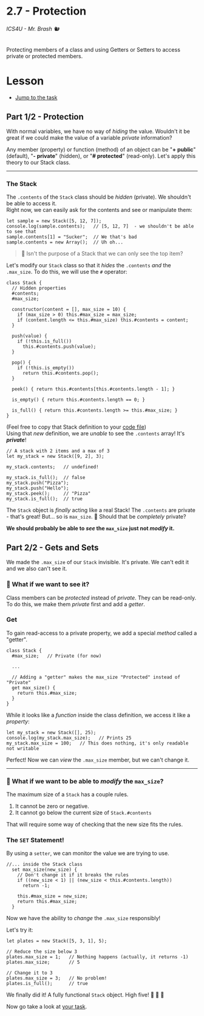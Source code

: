# 2.7 - Protection

###### ICS4U - Mr. Brash 🐿

Protecting members of a class and using Getters or Setters to access private or protected members.


# Lesson
  - [Jump to the task](TASK.md)

## Part 1/2 - Protection

With normal variables, we have no way of _hiding_ the value. Wouldn't it be great if we could make the value of a variable _private_ information?

Any member (property) or function (method) of an object can be "**+ public**" (default), "**- private**" (hidden), or "**# protected**" (read-only). Let's apply this theory to our Stack class. 

---

### The Stack

The `.contents` of the `Stack` class should be _hidden_ (private). We shouldn't be able to access it.<br>
Right now, we can easily ask for the contents and see or manipulate them:
```JS
let sample = new Stack([5, 12, 7]);
console.log(sample.contents);   // [5, 12, 7]  - we shouldn't be able to see that
sample.contents[1] = "Sucker";  // We that's bad
sample.contents = new Array();  // Uh oh...
```

> 🤔 Isn't the purpose of a Stack that we can only see the top item? 

Let's modify our `Stack` class so that it _hides_ the `.contents` _and_ the `.max_size`. To do this, we will use the `#` operator:

```JS
class Stack {
  // Hidden properties
  #contents;
  #max_size;

  constructor(content = [], max_size = 10) {
    if (max_size > 0) this.#max_size = max_size;
    if (content.length <= this.#max_size) this.#contents = content;
  }

  push(value) {
    if (!this.is_full())
      this.#contents.push(value);
  }

  pop() {
    if (!this.is_empty())
      return this.#contents.pop();
  }

  peek() { return this.#contents[this.#contents.length - 1]; }

  is_empty() { return this.#contents.length == 0; }

  is_full() { return this.#contents.length >= this.#max_size; }
}
```

(Feel free to copy that Stack definition to your [code file](main.js))
<br>Using that _new_ definition, we are _unable_ to see the `.contents` array! It's _**private**_!

```JS
// A stack with 2 items and a max of 3
let my_stack = new Stack([9, 2], 3);  

my_stack.contents;   // undefined!

my_stack.is_full();  // false
my_stack.push("Pizza");
my_stack.push("Hello");
my_stack.peek();     // "Pizza"
my_stack.is_full();  // true
```

The `Stack` object is _finally_ acting like a real Stack! The `.contents` are private - that's great! But... so is `max_size`. 🤔 Should that be _completely_ private?

**We should probably be able to _see_ the `max_size` just not _modify_ it.**

## Part 2/2 - Gets and Sets
We made the `.max_size` of our `Stack` invisible. It's private. We can't edit it and we also can't see it.

### 🧐 What if we want to see it?

Class members can be _protected_ instead of _private_. They can be read-only. To do this, we make them _private_ first and add a _getter_.

### Get
To gain read-access to a private property, we add a special _method_ called a "getter".
```JS
class Stack {
  #max_size;   // Private (for now)

  ...

  // Adding a "getter" makes the max_size "Protected" instead of "Private"
  get max_size() {
    return this.#max_size;
  }
}
```

While it looks like a _function_ inside the class definition, we access it like a _property_:
```JS
let my_stack = new Stack([], 25);
console.log(my_stack.max_size);   // Prints 25
my_stack.max_size = 100;   // This does nothing, it's only readable not writable
```

Perfect! Now we can _view_ the `.max_size` member, but we can't change it.

---

### 🤔 What if we want to be able to _modify_ the `max_size`?

The maximum size of a `Stack` has a couple rules.
  1. It cannot be zero or negative.
  2. It cannot go below the current size of `Stack.#contents`

That will require some way of checking that the new size fits the rules.

### The `SET` Statement!

By using a `setter`, we can monitor the value we are trying to use.

```JS
//... inside the Stack class
  set max_size(new_size) { 
    // Don't change it if it breaks the rules
    if ((new_size < 1) || (new_size < this.#contents.length)) 
      return -1;
    
    this.#max_size = new_size;
    return this.#max_size;
  }
```

Now we have the ability to _change_ the `.max_size` responsibly!

Let's try it:
```JS
let plates = new Stack([5, 3, 1], 5);

// Reduce the size below 3
plates.max_size = 1;   // Nothing happens (actually, it returns -1)
plates.max_size;       // 5

// Change it to 3
plates.max_size = 3;   // No problem!
plates.is_full();      // true
```

We finally did it! A fully functional `Stack` object. High five!   👋 🙌 👋
  
Now go take a look at [your task](TASK.md).


<br><br><br><br>
